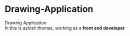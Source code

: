 # Drawing-Application
Drawing Application
<br>
hi this is ashish thomas, working as a <strong>front end developer</strong>
